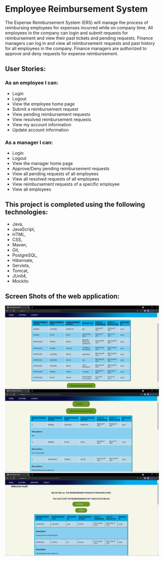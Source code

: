 # Employee Reimbursement System
The Expense Reimbursement System (ERS) will manage the process of reimbursing employees for expenses incurred while on company time. All employees in the company can login and submit requests for reimbursement and view their past tickets and pending requests. Finance managers can log in and view all reimbursement requests and past history for all employees in the company. Finance managers are authorized to approve and deny requests for expense reimbursement. 

## User Stories: 

### As an employee I can: 
- Login 
- Logout 
- View the employee home page 
- Submit a reimbursement request 
- View pending reimbursement requests 
- View resolved reimbursement requests 
- View my account information 
- Update account information 

### As a manager I can: 
- Login 
- Logout 
- View the manager home page 
- Approve/Deny pending reimbursement requests 
- View all pending requests of all employees 
- View all resolved requests of all employees 
- View reimbursement requests of a specific employee 
- View all employees

## This project is completed using the following technologies:
- Java,
- JavaScript, 
- HTML, 
- CSS, 
- Maven, 
- Git, 
- PostgreSQL, 
- Hibernate, 
- Servlets, 
- Tomcat, 
- JUnit4, 
- Mockito

## Screen Shots of the web application:
<img src="ERS1.JPG">
<img src="ERS2.JPG">
<img src="ERS3.JPG">

